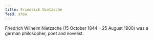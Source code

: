```yaml
---
title: Friedrich Nietzsche
feed: show
---
```

Friedrich Wilhelm Nietzsche (15 October 1844 – 25 August 1900) was a german philosopher, poet and novelist.